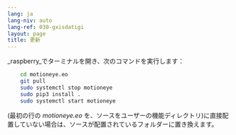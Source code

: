 ```yaml
---
lang: ja
lang-niv: auto
lang-ref: 030-gxisdatigi
layout: page
title: 更新
---
```


 _raspberry_でターミナルを開き、次のコマンドを実行します： 

```bash
    cd motioneye.eo
    git pull
    sudo systemctl stop motioneye
    sudo pip3 install .
    sudo systemctl start motioneye
```
(最初の行の _motioneye.eo_ を、ソースをユーザーの機能ディレクトリ)に直接配置していない場合は、ソースが配置されているフォルダーに置き換えます。
